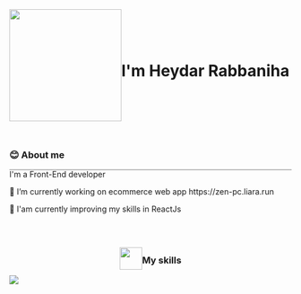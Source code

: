 <div style="width:100%;display:flex; align-items:center; justify-content:start">
  <img src="https://media.giphy.com/media/Sc576bJiJDvOeq4EXt/giphy.gif" style="width:200px;heght:500px;"/>
  <h1>I'm Heydar Rabbaniha</h1>
</div>


<h3 style='margin-top:50px''>😊 About me</h3>
  <div style='width:100%;height:1px;background-color:gray;'>
<p>I'm a Front-End developer</p>
<p>🔭 I’m currently working on ecommerce web app https://zen-pc.liara.run</p>
<p>🌱 I'am currently improving my skills in ReactJs</p>
<div style='margin-top:50px;display:flex;align-items:center;justify-content:center'><img style="width:40px;height:40px;" src="https://res.cloudinary.com/dzmn9xnso/image/upload/v1704627578/githubprofile/skills_turefv.png"/> <h3 style="display:inline-block">My skills</h3></div>
<img src='https://res.cloudinary.com/dzmn9xnso/image/upload/v1704627485/githubprofile/js_1_qucieg.png'/>







 
 




